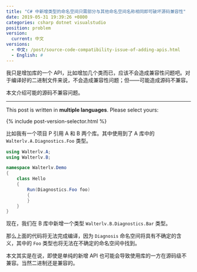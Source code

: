 ```yaml
---
title: "C# 中新增类型的命名空间只需部分与其他命名空间名称相同即可破坏源码兼容性"
date: 2019-05-31 19:39:26 +0800
categories: csharp dotnet visualstudio
position: problem
version:
  current: 中文
versions:
  - 中文: /post/source-code-compatibility-issue-of-adding-apis.html
  - English: #
---
```


我只是增加库的一个 API，比如增加几个类而已，应该不会造成兼容性问题吧。对于编译好的二进制文件来说，不会造成兼容性问题；但——可能造成源码不兼容。

本文介绍可能的源码不兼容问题。

---

This post is written in **multiple languages**. Please select yours:

{% include post-version-selector.html %}

比如我有一个项目 P 引用 A 和 B 两个库。其中使用到了 A 库中的 `Walterlv.A.Diagnostics.Foo` 类型。

```csharp
using Walterlv.A;
using Walterlv.B;

namespace Walterlv.Demo
{
    class Hello
    {
        Run(Diagnostics.Foo foo)
        {
        }
    }
}
```

现在，我们在 B 库中新增一个类型 `Walterlv.B.Diagnostics.Bar` 类型。

那么上面的代码将无法完成编译，因为 `Diagnosis` 命名空间将具有不确定的含义，其中的 `Foo` 类型也将无法在不确定的命名空间中找到。

本文其实是在说，即使是单纯的新增 API 也可能会导致使用库的一方在源码级不兼容。当然二进制还是兼容的。
